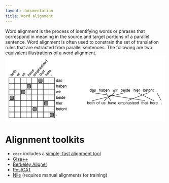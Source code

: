 ```yaml
---
layout: documentation
title: Word alignment
---
```

Word alignment is the process of identifying words or phrases that correspond in meaning in the source and target portions of a parallel sentence. Word alignment is often used to constrain the set of translation rules that are extracted from parallel sentences. The following are two equivalent illustrations of a word alignment.
![Alignment Example](/img/align-ex.png)

# Alignment toolkits
- `cdec` includes a [simple, fast alignment tool](/guide/fast_align.html)
- [Giza++](http://code.google.com/p/giza-pp/)
- [Berkeley Aligner](http://code.google.com/p/berkeleyaligner/)
- [PostCAT](http://www.seas.upenn.edu/~strctlrn/CAT/CAT.html)
- [Nile](http://www.isi.edu/~riesa/software/nile/) (requires manual alignments for training)

